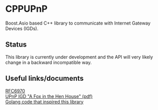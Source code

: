 # CPPUPnP

Boost.Asio based C++ library to communicate with Internet Gateway Devices (IGDs).

## Status

This library is currently under development and the API will very likely change
in a backward incompatible way.

## Useful links/documents

[RFC6970](https://tools.ietf.org/html/rfc6970)<br>
[UPnP IGD "A Fox in the Hen House" (pdf)](https://www.blackhat.com/presentations/bh-usa-08/Squire/BH_US_08_Squire_A_Fox_in_the_Hen_House%20White%20Paper.pdf)<br>
[Golang code that inspired this library](https://github.com/syncthing/syncthing/tree/master/lib/upnp)
